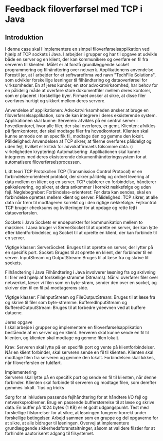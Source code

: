 # Feedback filoverførsel med TCP i Java

## Introduktion

I denne case skal I implementere en simpel filoverførselsapplikation ved hjælp af TCP sockets i Java. I arbejder i grupper og har til opgave at udvikle både en server og en klient, der kan kommunikere og overføre en fil fra serveren til klienten. Målet er at forstå grundlæggende socket programmering og filhåndtering over netværk.
Applikationens anvendelse
Forestil jer, at I arbejder for et softwarefirma ved navn "TechFile Solutions", som udvikler forskellige løsninger til filhåndtering og dataoverførsel for virksomheder. En af jeres kunder, en stor advokatvirksomhed, har behov for en pålidelig måde at overføre store dokumentfiler mellem deres kontorer, som er placeret i forskellige byer. Firmaet ønsker at sikre, at disse filer overføres hurtigt og sikkert mellem deres servere.

Anvendelse af applikationen:
Advokatvirksomheden ønsker at bruge en filoverførselsapplikation, som de kan integrere i deres eksisterende system. Applikationen skal kunne:
Serveren: afvikles på en central server i hovedkontoret, hvor alle filer, der skal overføres, er gemt.
Klienten: afvikles på fjernkontorer, der skal modtage filer fra hovedkontoret. Klienten skal kunne anmode om en specifik fil, modtage den og gemme den lokalt.
Pålidelighed: Anvendelsen af TCP sikrer, at filerne overføres pålideligt og uden fejl, hvilket er kritisk for advokatfirmaets følsomme data. (i virkeligheden kryptering)
Automatisering: Applikationen skal kunne integreres med deres eksisterende dokumenthåndteringssystem for at automatisere filoverførselsprocessen.

Lidt teori
TCP Protokollen
TCP (Transmission Control Protocol) er en forbindelse-orienteret protokol, der sikrer pålidelig og ordnet levering af data mellem en klient og en server. TCP etablerer en forbindelse, håndterer pakkelevering, og sikrer, at data ankommer i korrekt rækkefølge og uden fejl.
Nøglebegreber:
Forbindelse-orienteret: Før data kan sendes, skal en forbindelse oprettes mellem klient og server.
Pålidelighed: TCP sikrer, at alle data når frem til modtageren korrekt og i den rigtige rækkefølge.
Fejlkontrol: TCP bruger checksums og kvitteringer for at opdage og rette fejl i dataoverførslen.

Sockets i Java
Sockets er endepunkter for kommunikation mellem to maskiner. I Java bruger vi ServerSocket til at oprette en server, der kan lytte efter klientforbindelser, og Socket til at oprette en klient, der kan forbinde til en server.

Vigtige klasser:
ServerSocket: Bruges til at oprette en server, der lytter på en specifik port.
Socket: Bruges til at oprette en klient, der forbinder til en server.
InputStream og OutputStream: Bruges til at læse fra og skrive til sockets.

Filhåndtering i Java
Filhåndtering i Java involverer læsning fra og skrivning til filer ved hjælp af forskellige strømme (Streams). Når vi overfører filer over netværket, læser vi filen som en byte-strøm, sender den over en socket, og skriver den til en fil på modtagerens side.

Vigtige klasser:
FileInputStream og FileOutputStream: Bruges til at læse fra og skrive til filer som byte-strømme.
BufferedInputStream og BufferedOutputStream: Bruges til at forbedre ydeevnen ved at buffere dataene.

Jeres opgave  
I skal arbejde i grupper og implementere en filoverførselsapplikation bestående af en server og en klient. Serveren skal kunne sende en fil til klienten, og klienten skal modtage og gemme filen lokalt.

Krav:
Serveren skal lytte på en specifik port og vente på klientforbindelser.
Når en klient forbinder, skal serveren sende en fil til klienten.
Klienten skal modtage filen fra serveren og gemme den lokalt.
Forbindelsen skal lukkes, når filoverførslen er fuldført.

Implementering  
Serveren skal lytte på en specifik port og sende en fil til klienten, når denne forbinder.
Klienten skal forbinde til serveren og modtage filen, som derefter gemmes lokalt.
Tips og tricks

Sørg for at inkludere passende fejlhåndtering for at håndtere I/O fejl og netværksproblemer.
Brug en passende bufferstørrelse til at læse og skrive data. En buffer på 1024 bytes (1 KB) er et godt udgangspunkt.
Test med forskellige filstørrelser for at sikre, at løsningen fungerer korrekt under forskellige betingelser.
Arbejd sammen som en gruppe og del opgaverne for at sikre, at alle bidrager til løsningen.
Overvej at implementere grundlæggende sikkerhedsforanstaltninger, såsom at validere filstier for at forhindre uautoriseret adgang til filsystemet.
